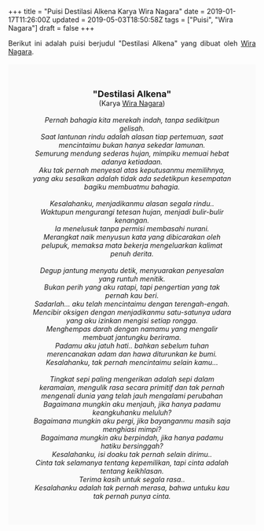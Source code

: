 +++
title = "Puisi Destilasi Alkena Karya Wira Nagara"
date = 2019-01-17T11:26:00Z
updated = 2019-05-03T18:50:58Z
tags = ["Puisi", "Wira Nagara"]
draft = false
+++

<div dir="ltr" style="text-align: left;" trbidi="on"><div style="text-align: justify;">Berikut ini adalah puisi berjudul "Destilasi Alkena" yang dibuat oleh <a href="https://id.wikipedia.org/wiki/Wira_Setianagara" target="_blank">Wira Nagara</a>. </div><br /><div style="background: #FAFAFA; font-size: 14px; height: auto; margin: 0 auto; padding: 50px; text-align: center; width: auto;"><span style="font-size: 18px;"><b>"Destilasi Alkena"</b></span><br />(Karya <a href="https://www.sekata.web.id/tags/wira-nagara" target="_blank">Wira Nagara</a>) <br /><br /><i>Pernah bahagia kita merekah indah, tanpa sedikitpun gelisah.<br />Saat lantunan rindu adalah alasan tiap pertemuan, saat mencintaimu bukan hanya sekedar lamunan.<br />Semurung mendung sederas hujan, mimpiku memuai hebat adanya ketiadaan.<br />Aku tak pernah menyesal atas keputusanmu memilihnya, yang aku sesalkan adalah tidak ada sedetikpun kesempatan bagiku membuatmu bahagia.<br /><br />Kesalahanku, menjadikanmu alasan segala rindu..<br />Waktupun mengurangi tetesan hujan, menjadi bulir-bulir kenangan.<br />Ia menelusuk tanpa permisi membasahi nurani.<br />Merangkat naik menyusun kata yang dibicarakan oleh pelupuk, memaksa mata bekerja mengeluarkan kalimat penuh derita.<br /><br />Degup jantung menyatu detik, menyuarakan penyesalan yang runtuh menitik.<br />Bukan perih yang aku ratapi, tapi pengertian yang tak pernah kau beri.<br />Sadarlah... aku telah mencintaimu dengan terengah-engah.<br />Mencibir oksigen dengan menjadikanmu satu-satunya udara yang aku izinkan mengisi setiap rongga.<br />Menghempas darah dengan namamu yang mengalir membuat jantungku berirama.<br />Padamu aku jatuh hati.. bahkan sebelum tuhan merencanakan adam dan hawa diturunkan ke bumi.<br />Kesalahanku, tak pernah mencintaimu selain kamu...<br /><br />Tingkat sepi paling mengerikan adalah sepi dalam keramaian, mengulik rasa secara primitif dan tak pernah mengenali dunia yang telah jauh mengalami perubahan<br />Bagaimana mungkin aku menjauh, jika hanya padamu keangkuhanku meluluh?<br />Bagaimana mungkin aku pergi, jika bayanganmu masih saja menghiasi mimpi?<br />Bagaimana mungkin aku berpindah, jika hanya padamu hatiku bersinggah?<br />Kesalahanku, isi doaku tak pernah selain dirimu..<br />Cinta tak selamanya tentang kepemilikan, tapi cinta adalah tentang keikhlasan.<br />Terima kasih untuk segala rasa..<br />Kesalahanku adalah tak pernah merasa, bahwa untuku kau tak pernah punya cinta.</i> </div></div>

